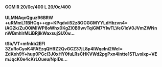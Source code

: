 #### GCM R 20/0c/400 L 20/0c/400
**ULMNAqcQguz96BRW**<br/>**+uRMmL11BHCq++qp+KPqdvii52z8OCGGMYYLdHbzvn4=**<br/>**iAG2k/ZuO0iMIWP8oWhx0KgZl0B9wvTqiGM7YIwTLVeG1oV0JVmZWNnnWBmhIrMLiBRjlkWaxsujSUXw...**<br/><br/>
**tSb/VT+mfnkb2EFl**<br/>**3ZuRoCyoK4FAEzqQH9Z2QvGCZ37jL8p4IWqelni2WcI=**<br/>**ZdKoh9Y+hup0PGcl3J0xHY0fuLRsCHKVWd2pgPxn4Intte1STLvolxp+VEmJqcK0e4cKrLOueu/NplDs...**